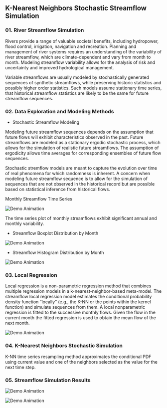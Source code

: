 ## K-Nearest Neighbors Stochastic Streamflow Simulation

### 01. River Streamflow Simulation 

Rivers provide a range of valuable societal benefits, including hydropower, flood control, irrigation, navigation and recreation. Planning and management of river systems requires an understanding of the variability of river streamflow, which are climate-dependent and vary from month to month. Modeling streamflow variability allows for the analysis of risk and uncertainty and improved hydrological management. 

Variable streamflows are usually modeled by stochastically generated sequences of synthetic streamflows, while preserving historic statistics and possibly higher order statistics. Such models assume stationary time series, that historical streamflow statistics are likely to be the same for future streamflow sequences.

### 02. Data Exploration and Modeling Methods

* Stochastic Streamflow Modeling

Modeling future streamflow sequences depends on the assumption that future flows will exhibit characteristics observed in the past. Future streamflows are modeled as a stationary ergodic stochastic process, which allows for the simulation of realistic future streamflows. The assumption of ergodicity allows time averages for corresponding ensembles of future flow sequences.

Stochastic stremflow models are meant to capture the evolution over time of real phenomena for which randomness is inherent. A concern when modeling future streamflow sequence is to allow for the simulation of sequences that are not observed in the historical record but are possible based on statistical inference from historical flows.

Monthly Streamflow Time Series

![Demo Animation](../plots/plotMNF.png?raw=true)

The time series plot of monthly streamflows exhibit significant annual and monthly variability.

* Streamflow Boxplot Distribution by Month

![Demo Animation](../plots/plotMnthBplot.png?raw=true)

* Streamflow Histogram Distribution by Month

![Demo Animation](../plots/plotMnthHist.png?raw=true)

### 03. Local Regression

Local regression is a non-parametric regression method that combines multiple regression models in a k-nearest-neighbor-based meta-model. The streamflow local regression model estimates the conditional probability density function “locally” (e.g., the K-NN or the points within the kernel function) and simulate sequences from them. A local nonparametric regression is fitted to the successive monthly flows. Given the flow in the current month the fitted regression is used to obtain the mean flow of the next month. 
 
![Demo Animation](../plots/plotLocfit.png?raw=true)

### 04. K-Nearest Neighbors Stochastic Simulation

K-NN time series resampling method approximates the conditional PDF using current value and one of the neighbors selected as the value for the next time step.

### 05. Streamflow Simulation Results

![Demo Animation](../plots/plotSimMean.png?raw=true)

![Demo Animation](../plots/plotSimSD.png?raw=true)


